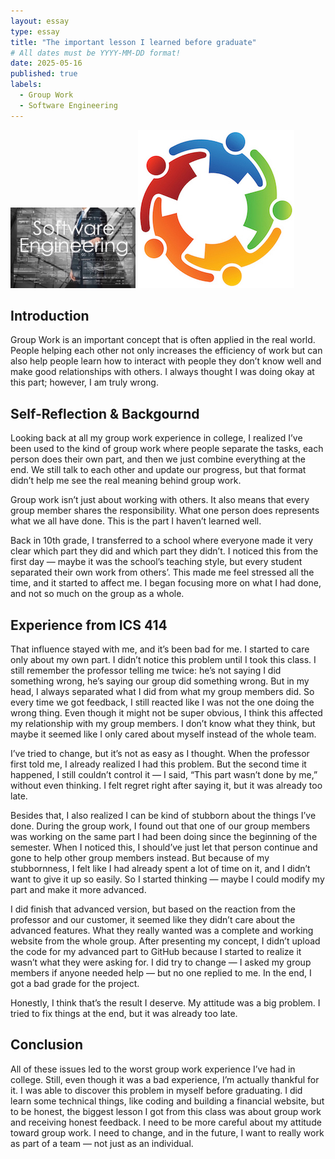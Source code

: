 ```yaml
---
layout: essay
type: essay
title: "The important lesson I learned before graduate"
# All dates must be YYYY-MM-DD format!
date: 2025-05-16
published: true
labels:
  - Group Work
  - Software Engineering
---
```


<img width="200px" class="rounded float-start pe-4" src="../img/se.jpg">
<img class="img-fluid" src="../img/team-communication.jpg">

## Introduction

Group Work is an important concept that is often applied in the real world. People helping each other not only increases the efficiency of work but can also help people learn how to interact with people they don’t know well and make good relationships with others. I always thought I was doing okay at this part; however, I am truly wrong.

## Self-Reflection & Backgournd

Looking back at all my group work experience in college, I realized I’ve been used to the kind of group work where people separate the tasks, each person does their own part, and then we just combine everything at the end. We still talk to each other and update our progress, but that format didn’t help me see the real meaning behind group work.

Group work isn’t just about working with others. It also means that every group member shares the responsibility. What one person does represents what we all have done. This is the part I haven’t learned well.

Back in 10th grade, I transferred to a school where everyone made it very clear which part they did and which part they didn’t. I noticed this from the first day — maybe it was the school’s teaching style, but every student separated their own work from others’. This made me feel stressed all the time, and it started to affect me. I began focusing more on what I had done, and not so much on the group as a whole.

## Experience from ICS 414

That influence stayed with me, and it’s been bad for me. I started to care only about my own part. I didn’t notice this problem until I took this class. I still remember the professor telling me twice: he’s not saying I did something wrong, he’s saying our group did something wrong. But in my head, I always separated what I did from what my group members did. So every time we got feedback, I still reacted like I was not the one doing the wrong thing. Even though it might not be super obvious, I think this affected my relationship with my group members. I don’t know what they think, but maybe it seemed like I only cared about myself instead of the whole team.

I’ve tried to change, but it’s not as easy as I thought. When the professor first told me, I already realized I had this problem. But the second time it happened, I still couldn’t control it — I said, “This part wasn’t done by me,” without even thinking. I felt regret right after saying it, but it was already too late.

Besides that, I also realized I can be kind of stubborn about the things I’ve done. During the group work, I found out that one of our group members was working on the same part I had been doing since the beginning of the semester. When I noticed this, I should’ve just let that person continue and gone to help other group members instead. But because of my stubbornness, I felt like I had already spent a lot of time on it, and I didn’t want to give it up so easily. So I started thinking — maybe I could modify my part and make it more advanced.

I did finish that advanced version, but based on the reaction from the professor and our customer, it seemed like they didn’t care about the advanced features. What they really wanted was a complete and working website from the whole group. After presenting my concept, I didn’t upload the code for my advanced part to GitHub because I started to realize it wasn’t what they were asking for. I did try to change — I asked my group members if anyone needed help — but no one replied to me. In the end, I got a bad grade for the project.

Honestly, I think that’s the result I deserve. My attitude was a big problem. I tried to fix things at the end, but it was already too late.

## Conclusion

All of these issues led to the worst group work experience I’ve had in college. Still, even though it was a bad experience, I’m actually thankful for it. I was able to discover this problem in myself before graduating. I did learn some technical things, like coding and building a financial website, but to be honest, the biggest lesson I got from this class was about group work and receiving honest feedback. I need to be more careful about my attitude toward group work. I need to change, and in the future, I want to really work as part of a team — not just as an individual.
